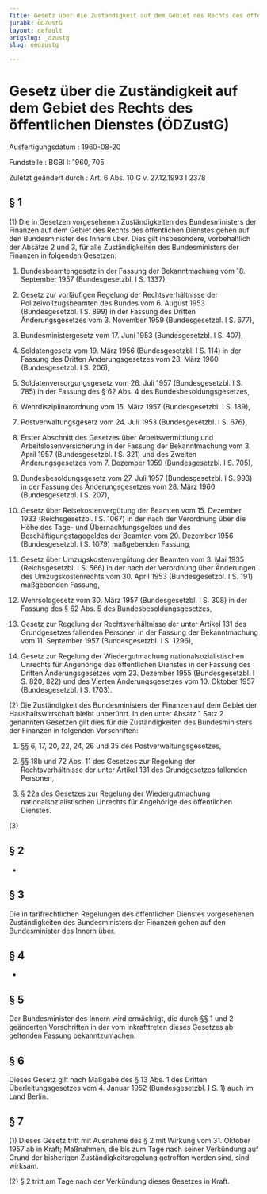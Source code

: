 ```yaml
---
Title: Gesetz über die Zuständigkeit auf dem Gebiet des Rechts des öffentlichen Dienstes
jurabk: ÖDZustG
layout: default
origslug: _dzustg
slug: oedzustg

---
```


# Gesetz über die Zuständigkeit auf dem Gebiet des Rechts des öffentlichen Dienstes (ÖDZustG)

Ausfertigungsdatum
:   1960-08-20

Fundstelle
:   BGBl I: 1960, 705

Zuletzt geändert durch
:   Art. 6 Abs. 10 G v. 27.12.1993 I 2378


## § 1

(1) Die in Gesetzen vorgesehenen Zuständigkeiten des Bundesministers
der Finanzen auf dem Gebiet des Rechts des öffentlichen Dienstes gehen
auf den Bundesminister des Innern über. Dies gilt insbesondere,
vorbehaltlich der Absätze 2 und 3, für alle Zuständigkeiten des
Bundesministers der Finanzen in folgenden Gesetzen:

1.  Bundesbeamtengesetz in der Fassung der Bekanntmachung vom 18.
    September 1957 (Bundesgesetzbl. I S. 1337),


2.  Gesetz zur vorläufigen Regelung der Rechtsverhältnisse der
    Polizeivollzugsbeamten des Bundes vom 6. August 1953 (Bundesgesetzbl.
    I S. 899) in der Fassung des Dritten Änderungsgesetzes vom 3. November
    1959 (Bundesgesetzbl. I S. 677),


3.  Bundesministergesetz vom 17. Juni 1953 (Bundesgesetzbl. I S. 407),


4.  Soldatengesetz vom 19. März 1956 (Bundesgesetzbl. I S. 114) in der
    Fassung des Dritten Änderungsgesetzes vom 28. März 1960
    (Bundesgesetzbl. I S. 206),


5.  Soldatenversorgungsgesetz vom 26. Juli 1957 (Bundesgesetzbl. I S. 785)
    in der Fassung des § 62 Abs. 4 des Bundesbesoldungsgesetzes,


6.  Wehrdisziplinarordnung vom 15. März 1957 (Bundesgesetzbl. I S. 189),


7.  Postverwaltungsgesetz vom 24. Juli 1953 (Bundesgesetzbl. I S. 676),


8.  Erster Abschnitt des Gesetzes über Arbeitsvermittlung und
    Arbeitslosenversicherung in der Fassung der Bekanntmachung vom 3.
    April 1957 (Bundesgesetzbl. I S. 321) und des Zweiten
    Änderungsgesetzes vom 7. Dezember 1959 (Bundesgesetzbl. I S. 705),


9.  Bundesbesoldungsgesetz vom 27. Juli 1957 (Bundesgesetzbl. I S. 993) in
    der Fassung des Änderungsgesetzes vom 28. März 1960 (Bundesgesetzbl. I
    S. 207),


10. Gesetz über Reisekostenvergütung der Beamten vom 15. Dezember 1933
    (Reichsgesetzbl. I S. 1067) in der nach der Verordnung über die Höhe
    des Tage- und Übernachtungsgeldes und des Beschäftigungstagegeldes der
    Beamten vom 20. Dezember 1956 (Bundesgesetzbl. I S. 1079) maßgebenden
    Fassung,


11. Gesetz über Umzugskostenvergütung der Beamten vom 3. Mai 1935
    (Reichsgesetzbl. I S. 566) in der nach der Verordnung über Änderungen
    des Umzugskostenrechts vom 30. April 1953 (Bundesgesetzbl. I S. 191)
    maßgebenden Fassung,


12. Wehrsoldgesetz vom 30. März 1957 (Bundesgesetzbl. I S. 308) in der
    Fassung des § 62 Abs. 5 des Bundesbesoldungsgesetzes,


13. Gesetz zur Regelung der Rechtsverhältnisse der unter Artikel 131 des
    Grundgesetzes fallenden Personen in der Fassung der Bekanntmachung vom
    11\. September 1957 (Bundesgesetzbl. I S. 1296),


14. Gesetz zur Regelung der Wiedergutmachung nationalsozialistischen
    Unrechts für Angehörige des öffentlichen Dienstes in der Fassung des
    Dritten Änderungsgesetzes vom 23. Dezember 1955 (Bundesgesetzbl. I S.
    820, 822) und des Vierten Änderungsgesetzes vom 10. Oktober 1957
    (Bundesgesetzbl. I S. 1703).




(2) Die Zuständigkeit des Bundesministers der Finanzen auf dem Gebiet
der Haushaltswirtschaft bleibt unberührt. In den unter Absatz 1 Satz 2
genannten Gesetzen gilt dies für die Zuständigkeiten des
Bundesministers der Finanzen in folgenden Vorschriften:

1.  §§ 6, 17, 20, 22, 24, 26 und 35 des Postverwaltungsgesetzes,


2.  §§ 18b und 72 Abs. 11 des Gesetzes zur Regelung der Rechtsverhältnisse
    der unter Artikel 131 des Grundgesetzes fallenden Personen,


3.  § 22a des Gesetzes zur Regelung der Wiedergutmachung
    nationalsozialistischen Unrechts für Angehörige des öffentlichen
    Dienstes.




(3)


## § 2

-


## § 3

Die in tarifrechtlichen Regelungen des öffentlichen Dienstes
vorgesehenen Zuständigkeiten des Bundesministers der Finanzen gehen
auf den Bundesminister des Innern über.


## § 4

-


## § 5

Der Bundesminister des Innern wird ermächtigt, die durch §§ 1 und 2
geänderten Vorschriften in der vom Inkrafttreten dieses Gesetzes ab
geltenden Fassung bekanntzumachen.


## § 6

Dieses Gesetz gilt nach Maßgabe des § 13 Abs. 1 des Dritten
Überleitungsgesetzes vom 4. Januar 1952 (Bundesgesetzbl. I S. 1) auch
im Land Berlin.


## § 7

(1) Dieses Gesetz tritt mit Ausnahme des § 2 mit Wirkung vom 31.
Oktober 1957 ab in Kraft; Maßnahmen, die bis zum Tage nach seiner
Verkündung auf Grund der bisherigen Zuständigkeitsregelung getroffen
worden sind, sind wirksam.

(2) § 2 tritt am Tage nach der Verkündung dieses Gesetzes in Kraft.

